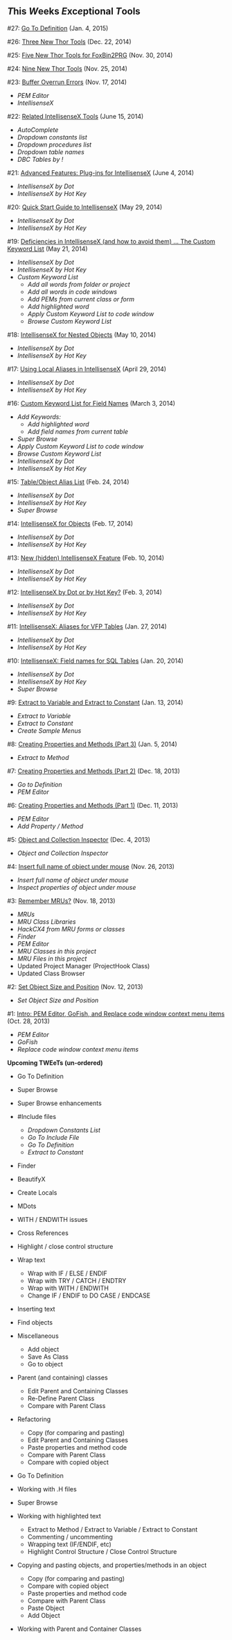 ## *T*his *W*eeks *E*xc*e*ptional *T*ools

#27: [Go To Definition](Docs/TWEets/Thor%20TWEeT%2027.html) (Jan. 4, 2015)

#26: [Three New Thor Tools](Docs/TWEets/Thor%20TWEeT%2026.html) (Dec. 22, 2014)

#25: [Five New Thor Tools for FoxBin2PRG](Docs/TWEets/Thor%20TWEeT%2025.html) (Nov. 30, 2014)

#24: [Nine New Thor Tools](Docs/TWEets/Thor%20TWEeT%2024.html) (Nov. 25, 2014)

#23: [Buffer Overrun Errors](Docs/TWEets/Thor%20TWEeT%2023.html) (Nov. 17, 2014)

*   _PEM Editor_
*   _IntellisenseX_

#22: [Related IntellisenseX Tools](Docs/TWEets/Thor%20TWEeT%2022.html) (June 15, 2014)

*   _AutoComplete_
*   _Dropdown constants list_
*   _Dropdown procedures list_
*   _Dropdown table names_
*   _DBC Tables by !_

#21: [Advanced Features: Plug-ins for IntellisenseX](Docs/TWEets/Thor%20TWEeT%2021.html) (June 4, 2014)

*   _IntellisenseX by Dot_
*   _IntellisenseX by Hot Key_

#20: [Quick Start Guide to IntellisenseX](Docs/TWEets/Thor%20TWEeT%2020.html) (May 29, 2014)

*   _IntellisenseX by Dot_
*   _IntellisenseX by Hot Key_

#19: [Deficiencies in IntellisenseX (and how to avoid them) … The Custom Keyword List](Docs/TWEets/Thor%20TWEeT%2019.html) (May 21, 2014)

*   _IntellisenseX by Dot_
*   _IntellisenseX by Hot Key_
*   _Custom Keyword List_
    *   _Add all words from folder or project_
    *   _Add all words in code windows_
    *   _Add PEMs from current class or form_
    *   _Add highlighted word_
    *   _Apply Custom Keyword List to code window_
    *   _Browse Custom Keyword List_

#18: [IntellisenseX for Nested Objects](Docs/TWEets/Thor%20TWEeT%2018.html) (May 10, 2014)

*   _IntellisenseX by Dot_
*   _IntellisenseX by Hot Key_

#17: [Using Local Aliases in IntellisenseX](Docs/TWEets/Thor%20TWEeT%2017.html) (April 29, 2014)

*   _IntellisenseX by Dot_
*   _IntellisenseX by Hot Key_

#16: [Custom Keyword List for Field Names](Docs/TWEets/Thor%20TWEeT%2016.html) (March 3, 2014)

*   _Add Keywords:_
    *   _Add highlighted word_
    *   _Add field names from current table_
*   _Super Browse_
*   _Apply Custom Keyword List to code window_
*   _Browse Custom Keyword List_
*   _IntellisenseX by Dot_
*   _IntellisenseX by Hot Key_

#15: [Table/Object Alias List](Docs/TWEets/Thor%20TWEeT%2015.html) (Feb. 24, 2014)

*   _IntellisenseX by Dot_
*   _IntellisenseX by Hot Key_
*   _Super Browse_

#14: [IntellisenseX for Objects](Docs/TWEets/Thor%20TWEeT%2014.html) (Feb. 17, 2014)

*   _IntellisenseX by Dot_
*   _IntellisenseX by Hot Key_

#13: [New (hidden) IntellisenseX Feature](Docs/TWEets/Thor%20TWEeT%2013.html) (Feb. 10, 2014)

*   _IntellisenseX by Dot_
*   _IntellisenseX by Hot Key_

#12: [IntellisenseX by Dot or by Hot Key?](Docs/TWEets/Thor%20TWEeT%2012.html) (Feb. 3, 2014)

*   _IntellisenseX by Dot_
*   _IntellisenseX by Hot Key_

#11: [IntellisenseX: Aliases for VFP Tables](Docs/TWEets/Thor%20TWEeT%2011.html) (Jan. 27, 2014)

*   _IntellisenseX by Dot_
*   _IntellisenseX by Hot Key_

#10: [IntellisenseX: Field names for SQL Tables](Docs/TWEets/Thor%20TWEeT%2010.html) (Jan. 20, 2014)

*   _IntellisenseX by Dot_
*   _IntellisenseX by Hot Key_
*   _Super Browse_

#9: [Extract to Variable and Extract to Constant](Docs/TWEets/Thor%20TWEeT%209.html) (Jan. 13, 2014)

*   _Extract to Variable_
*   _Extract to Constant_
*   _Create Sample Menus_

#8: [Creating Properties and Methods (Part 3)](Docs/TWEets/Thor%20TWEeT%208.html) (Jan. 5, 2014)

*   _Extract to Method_

#7: [Creating Properties and Methods (Part 2)](Docs/TWEets/Thor%20TWEeT%207.html) (Dec. 18, 2013)

*   _Go to Definition_
*   _PEM Editor_

#6: [Creating Properties and Methods (Part 1)](Docs/TWEets/Thor%20TWEeT%206.html) (Dec. 11, 2013)

*   _PEM Editor_
*   _Add Property / Method_

#5: [Object and Collection Inspector](Docs/TWEets/Thor%20TWEeT%205.html) (Dec. 4, 2013)

*   _Object and Collection Inspector_

#4: [Insert full name of object under mouse](Docs/TWEets/Thor%20TWEeT%204.html) (Nov. 26, 2013)

*   _Insert full name of object under mouse_
*   _Inspect properties of object under mouse_

#3: [Remember MRUs?](Docs/TWEets/Thor%20TWEeT%203.html) (Nov. 18, 2013)

*   _MRUs_
*   _MRU Class Libraries_
*   _HackCX4 from MRU forms or classes_
*   _Finder_
*   _PEM Editor_
*   _MRU Classes in this project_
*   _MRU Files in this project_
*   Updated Project Manager (ProjectHook Class)
*   Updated Class Browser

#2: [Set Object Size and Position](Docs/TWEets/Thor%20TWEeT%202.html) (Nov. 12, 2013)

*   _Set Object Size and Position_

#1: [Intro: PEM Editor, GoFish, and Replace code window context menu items](Docs/TWEets/Thor%20TWEeT%201.html) (Oct. 28, 2013)

*   _PEM Editor_
*   _GoFish_
*   _Replace code window context menu items_

**Upcoming TWEeTs (un-ordered)**

*   Go To Definition
*   Super Browse
*   Super Browse enhancements

*   #Include files
    *   _Dropdown Constants List_
    *   _Go To Include File_
    *   _Go To Definition_
    *   _Extract to Constant_
*   Finder
*   BeautifyX
*   Create Locals
*   MDots
*   WITH / ENDWITH issues
*   Cross References
*   Highlight / close control structure
*   Wrap text
    *   Wrap with IF / ELSE / ENDIF
    *   Wrap with TRY / CATCH / ENDTRY
    *   Wrap with WITH / ENDWITH
    *   Change IF / ENDIF to DO CASE / ENDCASE
*   Inserting text
*   Find objects
*   Miscellaneous
    *   Add object
    *   Save As Class
    *   Go to object
*   Parent (and containing) classes
    *   Edit Parent and Containing Classes
    *   Re-Define Parent Class
    *   Compare with Parent Class
*   Refactoring
    *   Copy (for comparing and pasting)
    *   Edit Parent and Containing Classes
    *   Paste properties and method code
    *   Compare with Parent Class
    *   Compare with copied object
*   Go To Definition
*   Working with .H files
*   Super Browse
*   Working with highlighted text
    *   Extract to Method / Extract to Variable / Extract to Constant
    *   Commenting / uncommenting
    *   Wrapping text (IF/ENDIF, etc)
    *   Highlight Control Structure / Close Control Structure
*   Copying and pasting objects, and properties/methods in an object
    *   Copy (for comparing and pasting)
    *   Compare with copied object
    *   Paste properties and method code
    *   Compare with Parent Class
    *   Paste Object
    *   Add Object
*   Working with Parent and Container Classes
